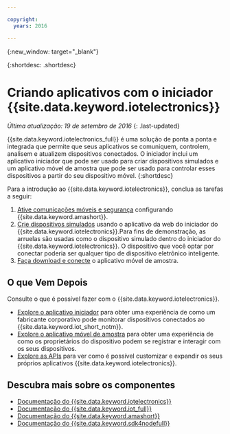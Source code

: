 ```yaml
---

copyright:
  years: 2016

---
```


{:new_window: target="_blank"}

{:shortdesc: .shortdesc}


# Criando aplicativos com o iniciador {{site.data.keyword.iotelectronics}}
*Última atualização: 19 de setembro de 2016*
{: .last-updated}

{{site.data.keyword.iotelectronics_full}} é uma solução de ponta a ponta e integrada que permite que seus aplicativos se comuniquem,
controlem, analisem e atualizem dispositivos conectados. O iniciador inclui um aplicativo iniciador que pode ser usado para criar dispositivos simulados e um aplicativo móvel de amostra que pode ser usado para
controlar esses dispositivos a partir do seu dispositivo móvel.
{:shortdesc}

Para a introdução ao {{site.data.keyword.iotelectronics}}, conclua as tarefas a seguir:

1. [Ative comunicações móveis e segurança](https://daily-console.stage1.ng.bluemix.net/docs/starters/IotElectronics/iotelectronics_config_mca.html) configurando
{{site.data.keyword.amashort}}.
2. [Crie dispositivos simulados](https://daily-console.stage1.ng.bluemix.net/docs/starters/IotElectronics/iot4ecreatingappliances.html) usando o aplicativo da web do iniciador
do {{site.data.keyword.iotelectronics}}.Para fins de demonstração, as arruelas são usadas como o dispositivo simulado dentro do iniciador do {{site.data.keyword.iotelectronics}}. O dispositivo
que você optar por conectar poderia ser qualquer tipo de dispositivo eletrônico inteligente.
3. [Faça download e conecte](https://daily-console.stage1.ng.bluemix.net/docs/starters/IotElectronics/iotelectronics_config_mobile.html) o aplicativo móvel de amostra.


## O que Vem Depois
Consulte o que é possível fazer com o {{site.data.keyword.iotelectronics}}.

- [Explore o aplicativo iniciador](https://daily-console.stage1.ng.bluemix.net/docs/starters/IotElectronics/iot4ecreatingappliances.html) para obter uma experiência de como um fabricante
corporativo pode monitorar dispositivos conectados ao {{site.data.keyword.iot_short_notm}}.
- [Explore o aplicativo móvel de amostra](https://daily-console.stage1.ng.bluemix.net/docs/starters/IotElectronics/iotelectronics_config_mobile.html) para obter uma experiência de como
os proprietários do dispositivo podem se registrar e interagir com os seus dispositivos.
- [Explore as APIs](http://ibmiotforelectronics.mybluemix.net/public/iot4eregistrationapi.html) para ver como é possível customizar e expandir os seus próprios aplicativos
{{site.data.keyword.iotelectronics}}.

## Descubra mais sobre os componentes
- [Documentação do {{site.data.keyword.iotelectronics}}](iotelectronics_overview.html)
- [Documentação do {{site.data.keyword.iot_full}}](https://new-console.ng.bluemix.net/docs/services/IoT/index.html)
-  [Documentação do {{site.data.keyword.amashort}}](https://new-console.ng.bluemix.net/docs/services/mobileaccess/overview.html)
- [Documentação do {{site.data.keyword.sdk4nodefull}}](https://new-console.ng.bluemix.net/docs/runtimes/nodejs/index.html#nodejs_runtime)
